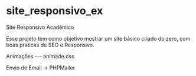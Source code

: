 # site_responsivo_ex
Site Responsivo Acadêmico

Esse projeto tem como objetivo mostrar um site básico criado do zero, com boas praticas de SEO e Responsivo.

Animações --- animade.css

Envio de Email -> PHPMailer
